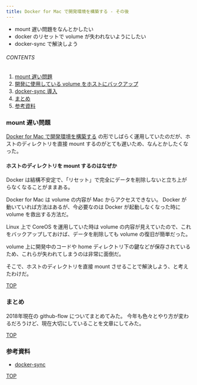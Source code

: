 ```yaml
---
title: Docker for Mac で開発環境を構築する - その後
---
```

<a id="top"></a>

- mount 遅い問題をなんとかしたい
- docker のリセットで volume が失われないようにしたい
- docker-sync で解決しよう

###### CONTENTS

1. [mount 遅い問題](#slow-mount-host-volume)
1. [開発に使用している volume をホストにバックアップ](#backup-volumes)
1. [docker-sync 導入](#docker-sync)
1. [まとめ](#postscript)
1. [参考資料](#reference)


<a id="slow-mount-host-volume"></a>
### mount 遅い問題

[Docker for Mac で開発環境を構築する](/entry/2017/09/16/180320) の形でしばらく運用していたのだが、ホストのディレクトリを直接 mount するのがとても遅いため、なんとかしたくなった。

#### ホストのディレクトリを mount するのはなぜか

Docker は結構不安定で、「リセット」で完全にデータを削除しないと立ち上がらなくなることがままある。

Docker for Mac は volume の内容が Mac からアクセスできない。
Docker が動いていれば方法はあるが、今必要なのは Docker が起動しなくなった時に volume を救出する方法だ。

Linux 上で CoreOS を運用していた時は volume の内容が見えていたので、これをバックアップしておけば、データを削除しても volume の復旧が簡単だった。

volume 上に開発中のコードや home ディレクトリ下の鍵などが保存されているため、これらが失われてしまうのは非常に面倒だ。

そこで、ホストのディレクトリを直接 mount させることで解決しよう、と考えたわけだ。


[TOP](#top)
<a id="postscript"></a>
### まとめ

2018年現在の github-flow についてまとめてみた。
今年も色々とやり方が変わるだろうけど、現在大切にしていることを文章にしてみた。


[TOP](#top)
<a id="reference"></a>
### 参考資料

- [docker-sync](http://docker-sync.io/)


[TOP](#top)
